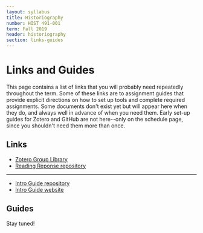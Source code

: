 ```yaml
---
layout: syllabus
title: Historiography
number: HIST 491-001
term: Fall 2019
header: historiography
section: links-guides
---
```

# Links and Guides
This page contains a list of links that you will probably need repeatedly throughout the term. Some of these links are to assignment guides that provide explicit directions on how to set up tools and complete required assignments. Some documents don't exist yet but will appear here when they do, and always well in advance of when you need them. Early set-up guides for Zotero and GitHub are not here--only on the schedule page, since you shouldn't need them more than once.

## Links
- [Zotero Group Library](https://www.zotero.org/groups/632527/historiography-unm/items)
- [Reading Reponse repository](https://github.com/unm-historiography/2019-fall)

---

- [Intro Guide repository](https://github.com/unm-historiography/intro-guide)
- [Intro Guide website](https://unm-historiography.github.io/intro-guide/)


## Guides
Stay tuned!
